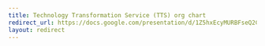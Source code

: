 ```yaml
---
title: Technology Transformation Service (TTS) org chart
redirect_url: https://docs.google.com/presentation/d/1Z5hxEcyMURBFseQ2CaEAWYYRA9sgELPeIH-qzi4byBw/edit#
layout: redirect
---
```

